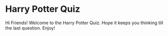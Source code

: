 # Harry Potter Quiz
Hi Friends! Welcome to the Harry Potter Quiz. Hope it keeps you thinking till the last question. Enjoy!